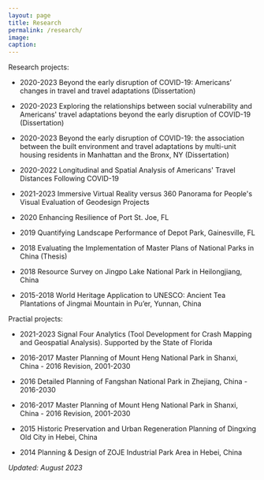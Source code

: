 ```yaml
---
layout: page
title: Research
permalink: /research/
image:
caption:
---
```



<!--If I were advising a young person today... I would say "Take statistics, but remember that the great adventure of statistics is in gathering and using data to solve interesting an important real world problems".  - **Leo Breiman** -->
<!--
{% include image.html url="/assets/img/diamond_head.jpeg" description="View from Diamond Head, looking towards Hawaii Kai." %}

<br />

I am broadly interested in developing statistical tools for applications relevant to public policy and public health.
More specifically I'm interested in:

* Official Statistics
* Small Area Estimation
* Analysis of Complex Surveys
* Markov `Random Field Models (spatial & temporal)
* Bayesian Methods

I am co-advised by [Zehang Li](https://zehangli.com) and [Paul Parker](https://www.paparkerstat.com).

***

Check out [Leo Breiman's Interview](https://projecteuclid.org/download/pdf_1/euclid.ss/1009213290).
-->

Research projects:

* 2020-2023 Beyond the early disruption of COVID-19: Americans’ changes in travel and travel adaptations (Dissertation)

* 2020-2023 Exploring the relationships between social vulnerability and Americans' travel adaptations beyond the early disruption of COVID-19 (Dissertation)

* 2020-2023 Beyond the early disruption of COVID-19: the association between the built environment and travel adaptations by multi-unit housing residents in Manhattan and the Bronx, NY (Dissertation)

* 2020-2022 Longitudinal and Spatial Analysis of Americans' Travel Distances Following COVID-19

* 2021-2023 Immersive Virtual Reality versus 360 Panorama for People's Visual Evaluation of
Geodesign Projects

* 2020 Enhancing Resilience of Port St. Joe, FL

* 2019 Quantifying Landscape Performance of Depot Park, Gainesville, FL

* 2018 Evaluating the Implementation of Master Plans of National Parks in China (Thesis)

* 2018 Resource Survey on Jingpo Lake National Park in Heilongjiang, China

* 2015-2018 World Heritage Application to UNESCO: Ancient Tea Plantations of Jingmai Mountain in Pu’er,
Yunnan, China


Practial projects:

* 2021-2023 Signal Four Analytics (Tool Development for Crash Mapping and Geospatial Analysis). Supported by the State of Florida

* 2016-2017 Master Planning of Mount Heng National Park in Shanxi, China - 2016 Revision, 2001-2030

* 2016 Detailed Planning of Fangshan National Park in Zhejiang, China - 2016-2030

* 2016-2017 Master Planning of Mount Heng National Park in Shanxi, China - 2016 Revision, 2001-2030

* 2015 Historic Preservation and Urban Regeneration Planning of Dingxing Old City in Hebei, China

* 2014 Planning & Design of ZOJE Industrial Park Area in Hebei, China



*Updated: August 2023*
